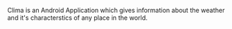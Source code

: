 Clima is an Android Application which gives information about the weather and it's characterstics of any place in the world. 
